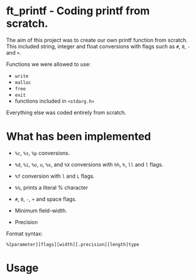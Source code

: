 # ft_printf - Coding printf from scratch.

The aim of this project was to create our own printf function from scratch. This included string, integer and float conversions with flags such as ```#```, ```0```, ```-``` and ```+```.

Functions we were allowed to use:

* ```write```
* ```malloc```
* ```free```
* ```exit```
* functions included in ```<stdarg.h>```

Everything else was coded entirely from scratch.

# What has been implemented

* ```%c```, ```%s```, ```%p```  conversions.

* ```%d```, ```%i```, ```%o```, ```u```, ```%x```, and ```%X``` conversions with ```hh```, ```h```, ```ll``` and ```l``` flags.

* ```%f``` conversion with ```l``` and ```L``` flags.

* ```%%```, prints a literal % character

* ```#```, ```0```, ```-```, ```+``` and space flags.

* Minimum field-width.

* Precision

Format syntax:

```
%[parameter][flags][width][.precision][length]type
```

# Usage


